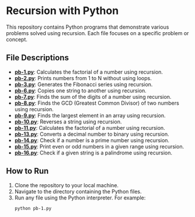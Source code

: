 # Recursion with Python

This repository contains Python programs that demonstrate various problems solved using recursion. Each file focuses on a specific problem or concept.

## File Descriptions

- **[pb-1.py](pb-1.py)**: Calculates the factorial of a number using recursion.
- **[pb-2.py](pb-2.py)**: Prints numbers from 1 to N without using loops.
- **[pb-3.py](pb-3.py)**: Generates the Fibonacci series using recursion.
- **[pb-6.py](pb-6.py)**: Copies one string to another using recursion.
- **[pb-7.py](pb-7.py)**: Finds the sum of the digits of a number using recursion.
- **[pb-8.py](pb-8.py)**: Finds the GCD (Greatest Common Divisor) of two numbers using recursion.
- **[pb-9.py](pb-9.py)**: Finds the largest element in an array using recursion.
- **[pb-10.py](pb-10.py)**: Reverses a string using recursion.
- **[pb-11.py](pb-11.py)**: Calculates the factorial of a number using recursion.
- **[pb-13.py](pb-13.py)**: Converts a decimal number to binary using recursion.
- **[pb-14.py](pb-14.py)**: Check if a number is a prime number using recursion.
- **[pb-15.py](pb-15.py)**: Print even or odd numbers in a given range using recursion.
- **[pb-16.py](pb-16.py)**: Check if a given string is a palindrome using recursion.


## How to Run

1. Clone the repository to your local machine.
2. Navigate to the directory containing the Python files.
3. Run any file using the Python interpreter. For example:
   ```bash
   python pb-1.py